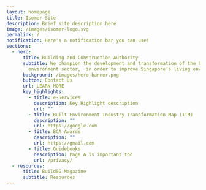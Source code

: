 ```yaml
---
layout: homepage
title: Isomer Site
description: Brief site description here
image: /images/isomer-logo.svg
permalink: /
notification: Here's a notification bar you can use!
sections:
  - hero:
      title: Building and Construction Authority
      subtitle: We champion the development and transformation of the built
        environment sector,  in order to improve Singapore’s living environment
      background: /images/hero-banner.png
      button: Contact Us
      url: LEARN MORE
      key_highlights:
        - title: e-Services
          description: Key Highlight description
          url: ""
        - title: Built Environment Industry Transformation Map (ITM)
          description: ""
          url: https://google.com
        - title: BCA Awards
          description: ""
          url: https://gmail.com
        - title: Guidebooks
          description: Page A is important too
          url: /privacy/
  - resources:
      title: BuildSG Magazine
      subtitle: Resources
---
```

